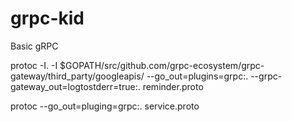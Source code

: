 # grpc-kid
Basic gRPC


protoc -I. -I $GOPATH/src/github.com/grpc-ecosystem/grpc-gateway/third_party/googleapis/ --go_out=plugins=grpc:. --grpc-gateway_out=logtostderr=true:. reminder.proto

protoc  --go_out=pluging=grpc:. service.proto